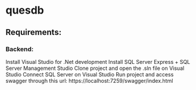 # quesdb

## Requirements:
### Backend:
Install Visual Studio for .Net development
Install SQL Server Express + SQL Server Management Studio
Clone project and open the .sln file on Visual Studio
Connect SQL Server on Visual Studio
Run project and access swagger through this url: https://localhost:7259/swagger/index.html
